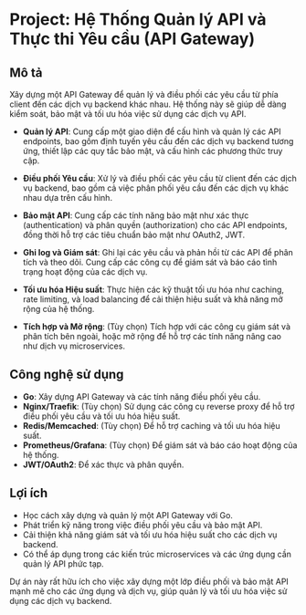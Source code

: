 # Project: Hệ Thống Quản lý API và Thực thi Yêu cầu (API Gateway)

## Mô tả

Xây dựng một API Gateway để quản lý và điều phối các yêu cầu từ phía client đến các dịch vụ backend khác nhau. Hệ thống này sẽ giúp dễ dàng kiểm soát, bảo mật và tối ưu hóa việc sử dụng các dịch vụ API.

- **Quản lý API**: Cung cấp một giao diện để cấu hình và quản lý các API endpoints, bao gồm định tuyến yêu cầu đến các dịch vụ backend tương ứng, thiết lập các quy tắc bảo mật, và cấu hình các phương thức truy cập.

- **Điều phối Yêu cầu**: Xử lý và điều phối các yêu cầu từ client đến các dịch vụ backend, bao gồm cả việc phân phối yêu cầu đến các dịch vụ khác nhau dựa trên cấu hình.

- **Bảo mật API**: Cung cấp các tính năng bảo mật như xác thực (authentication) và phân quyền (authorization) cho các API endpoints, đồng thời hỗ trợ các tiêu chuẩn bảo mật như OAuth2, JWT.

- **Ghi log và Giám sát**: Ghi lại các yêu cầu và phản hồi từ các API để phân tích và theo dõi. Cung cấp các công cụ để giám sát và báo cáo tình trạng hoạt động của các dịch vụ.

- **Tối ưu hóa Hiệu suất**: Thực hiện các kỹ thuật tối ưu hóa như caching, rate limiting, và load balancing để cải thiện hiệu suất và khả năng mở rộng của hệ thống.

- **Tích hợp và Mở rộng**: (Tùy chọn) Tích hợp với các công cụ giám sát và phân tích bên ngoài, hoặc mở rộng để hỗ trợ các tính năng nâng cao như dịch vụ microservices.

## Công nghệ sử dụng

- **Go**: Xây dựng API Gateway và các tính năng điều phối yêu cầu.
- **Nginx/Traefik**: (Tùy chọn) Sử dụng các công cụ reverse proxy để hỗ trợ điều phối yêu cầu và tối ưu hóa hiệu suất.
- **Redis/Memcached**: (Tùy chọn) Để hỗ trợ caching và tối ưu hóa hiệu suất.
- **Prometheus/Grafana**: (Tùy chọn) Để giám sát và báo cáo hoạt động của hệ thống.
- **JWT/OAuth2**: Để xác thực và phân quyền.

## Lợi ích

- Học cách xây dựng và quản lý một API Gateway với Go.
- Phát triển kỹ năng trong việc điều phối yêu cầu và bảo mật API.
- Cải thiện khả năng giám sát và tối ưu hóa hiệu suất cho các dịch vụ backend.
- Có thể áp dụng trong các kiến trúc microservices và các ứng dụng cần quản lý API phức tạp.

Dự án này rất hữu ích cho việc xây dựng một lớp điều phối và bảo mật API mạnh mẽ cho các ứng dụng và dịch vụ, giúp quản lý và tối ưu hóa việc sử dụng các dịch vụ backend.
